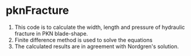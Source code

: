 # pknFracture
1. This code is to calculate the width, length and pressure of hydraulic fracture in PKN blade-shape. 
2. Finite difference method is used to solve the equations
3. The calculated results are in agreement with Nordgren's solution.
